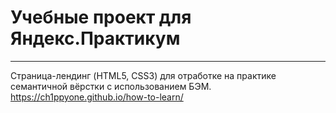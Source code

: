 # Учебные проект для Яндекс.Практикум
***
Страница-лендинг (HTML5, CSS3) для отработке на практике семантичной вёрстки c использованием БЭМ. 
https://ch1ppyone.github.io/how-to-learn/

